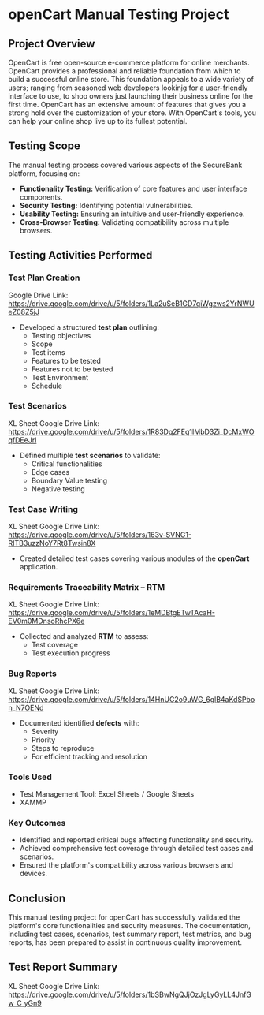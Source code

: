 # openCart Manual Testing Project

## Project Overview
OpenCart is free open-source e-commerce platform for online merchants. 
OpenCart provides a professional and reliable foundation from which to build a 
successful online store. This foundation appeals to a wide variety of users; 
ranging from seasoned web developers lookinjg for a user-friendly interface to 
use, to shop owners just launching their business online for the first time. 
OpenCart has an extensive amount of features that gives you a strong hold 
over the customization of your store. With OpenCart's tools, you can help your 
online shop live up to its fullest potential.


## Testing Scope
The manual testing process covered various aspects of the SecureBank platform, focusing on:
- **Functionality Testing:** Verification of core features and user interface components.
- **Security Testing:** Identifying potential vulnerabilities.
- **Usability Testing:** Ensuring an intuitive and user-friendly experience.
- **Cross-Browser Testing:** Validating compatibility across multiple browsers.

## Testing Activities Performed

### Test Plan Creation

Google Drive Link: https://drive.google.com/drive/u/5/folders/1La2uSeB1GD7qiWgzws2YrNWUeZ08Z5jJ

- Developed a structured **test plan** outlining:
  - Testing objectives
  - Scope
  - Test items
  - Features to be tested
  - Features not to be tested
  - Test Environment
  - Schedule

  
### Test Scenarios
 XL Sheet Google Drive Link: https://drive.google.com/drive/u/5/folders/1R83Dq2FEq1IMbD3Zi_DcMxWOqfDEeJrl

- Defined multiple **test scenarios** to validate:
  - Critical functionalities
  - Edge cases
  - Boundary Value testing
  - Negative testing

### Test Case Writing #

XL Sheet Google Drive Link: https://drive.google.com/drive/u/5/folders/163v-SVNG1-RITB3uzzNoY7Rt8Twsin8X

- Created detailed test cases covering various modules of the **openCart** application.


### Requirements Traceability Matrix – RTM
 
XL Sheet Google Drive Link: https://drive.google.com/drive/u/5/folders/1eMDBtgETwTAcaH-EV0m0MDnsoRhcPX6e

- Collected and analyzed **RTM** to assess:
  - Test coverage
  - Test execution progress


### Bug Reports

XL Sheet Google Drive Link: https://drive.google.com/drive/u/5/folders/14HnUC2o9uWG_6glB4aKdSPbon_N7OENd

- Documented identified **defects** with:
  - Severity
  - Priority
  - Steps to reproduce
  - For efficient tracking and resolution


### Tools Used
- Test Management Tool: Excel Sheets / Google Sheets
- XAMMP


### Key Outcomes
- Identified and reported critical bugs affecting functionality and security.
- Achieved comprehensive test coverage through detailed test cases and scenarios.
- Ensured the platform's compatibility across various browsers and devices.


## Conclusion
This manual testing project for openCart has successfully validated the platform's core functionalities and security measures. The documentation, including test cases, scenarios, test summary report, test metrics, and bug reports, has been prepared to assist in continuous quality improvement.

## Test Report Summary

XL Sheet Google Drive Link: https://drive.google.com/drive/u/5/folders/1bSBwNgQJjOzJgLyGyLL4JnfGw_C_yGn9
